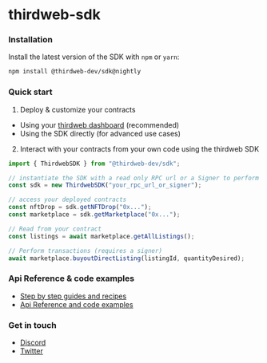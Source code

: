 # thirdweb-sdk

### Installation

Install the latest version of the SDK with `npm` or `yarn`:

```bash
npm install @thirdweb-dev/sdk@nightly
```

### Quick start

1. Deploy & customize your contracts

- Using your [thirdweb dashboard](https://thidweb.com/dashboard) (recommended)
- Using the SDK directly (for advanced use cases)

2. Interact with your contracts from your own code using the thirdweb SDK

```javascript
import { ThirdwebSDK } from "@thirdweb-dev/sdk";

// instantiate the SDK with a read only RPC url or a Signer to perform transactions
const sdk = new ThirdwebSDK("your_rpc_url_or_signer");

// access your deployed contracts
const nftDrop = sdk.getNFTDrop("0x...");
const marketplace = sdk.getMarketplace("0x...");

// Read from your contract
const listings = await marketplace.getAllListings();

// Perform transactions (requires a signer)
await marketplace.buyoutDirectListing(listingId, quantityDesired);
```

### Api Reference & code examples

- [Step by step guides and recipes](https://portal.thirdweb.com)
- [Api Reference and code examples](https://nftlabs.github.io/nftlabs-sdk-ts/sdk.html)

### Get in touch

- [Discord](https://discord.gg/thirdweb)
- [Twitter](https://twitter.com/thirdweb_/)
